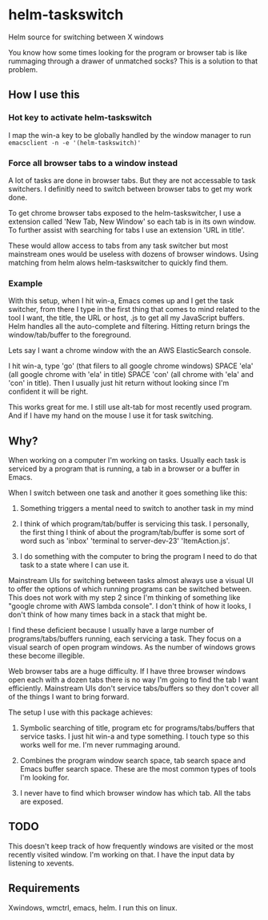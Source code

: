 # helm-taskswitch
Helm source for switching between X windows

You know how some times looking for the program or browser tab is like
rummaging through a drawer of unmatched socks? This is a solution to
that problem.

## How I use this

### Hot key to activate helm-taskswitch
I map the win-a key to be globally handled by the window manager to
run ``` emacsclient -n -e '(helm-taskswitch)' ```

### Force all browser tabs to a window instead
A lot of tasks are done in browser tabs. But they are not accessable
to task switchers. I definitly need to switch between browser tabs to
get my work done.

To get chrome browser tabs exposed to the helm-taskswitcher, I use a
extension called 'New Tab, New Window' so each tab is in its own
window. To further assist with searching for tabs I use an extension
'URL in title'.

These would allow access to tabs from any task switcher but most
mainstream ones would be useless with dozens of browser windows. Using
matching from helm alows helm-taskswitcher to quickly find them.

### Example 
With this setup, when I hit win-a, Emacs comes up and I get the task
switcher, from there I type in the first thing that comes to mind
related to the tool I want, the title, the URL or host, .js to get all
my JavaScript buffers. Helm handles all the auto-complete and
filtering. Hitting return brings the window/tab/buffer to the
foreground.

Lets say I want a chrome window with the an AWS ElasticSearch console.

I hit win-a, type 'go' (that filers to all google chrome windows)
SPACE 'ela' (all google chrome with 'ela' in title) SPACE 'con' (all
chrome with 'ela' and 'con' in title). Then I usually just hit return
without looking since I'm confident it will be right.

This works great for me. I still use alt-tab for most recently used
program. And if I have my hand on the mouse I use it for task
switching. 

## Why?

When working on a computer I'm working on tasks. Usually each task is
serviced by a program that is running, a tab in a browser or a buffer
in Emacs.

When I switch between one task and another it goes something like
this: 

1) Something triggers a mental need to switch to another task in
my mind 

2) I think of which program/tab/buffer is servicing this task. I
personally, the first thing I think of about the program/tab/buffer is
some sort of word such as 'inbox' 'terminal to server-dev-23'
'ItemAction.js'. 

3) I do something with the computer to bring the program I
need to do that task to a state where I can use it.

Mainstream UIs for switching between tasks almost always use a visual
UI to offer the options of which running programs can be switched
between. This does not work with my step 2 since I'm thinking of
something like "google chrome with AWS lambda console". I don't think
of how it looks, I don't think of how many times back in a stack that
might be. 

I find these deficient because I usually have a large number of
programs/tabs/buffers running, each servicing a task. They focus on a
visual search of open program windows. As the number of windows grows
these become illegible. 

Web browser tabs are a huge difficulty. If I have three browser
windows open each with a dozen tabs there is no way I'm going to find
the tab I want efficiently.  Mainstream UIs don't service tabs/buffers
so they don't cover all of the things I want to bring forward.

The setup I use with this package achieves: 

1) Symbolic searching of title, program etc for programs/tabs/buffers
that service tasks. I just hit win-a and type something. I touch type
so this works well for me. I'm never rummaging around.

2) Combines the program window search space, tab search space and
Emacs buffer search space. These are the most common types of tools
I'm looking for.

3) I never have to find which browser window has which tab. All the
tabs are exposed.


## TODO 
This doesn't keep track of how frequently windows are visited or the
most recently visited window. I'm working on that. I have the input
data by listening to xevents. 

## Requirements

Xwindows, wmctrl, emacs, helm. I run this on linux.
